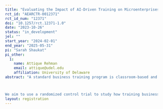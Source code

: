 ```yaml
---
title: "Evaluating the Impact of AI-Driven Training on Microenterprises: Evidence from Pakistan"
rct_id: "AEARCTR-0012371"
rct_id_num: "12371"
doi: "10.1257/rct.12371-1.0"
date: "2023-10-26"
status: "in_development"
jel: ""
start_year: "2024-02-01"
end_year: "2025-05-31"
pi: "Sarah Shaukat"
pi_other:
  1:
    name: Attique Rehman
    email: attique@udel.edu
    affiliation: University of Delaware
abstract: "A standard business training program is classroom-based and teaches a range of better business practices. Evaluations of these programs show mixed evidence, particularly in developing countries, and highlight that selection matters. Additionally, there are concerns around the inability to adapt content to the specific needs of the businesses and the high costs of training. It is thus important to find ways to share customized knowledge, reduce the cost of training, and identify policies to help the most dynamic entrepreneurs grow. To deal with these concerns, this project focuses on teaching high-growth-potential microenterprise owners how to use generative AI, specifically ChatGPT, for their business activities. 

We aim to use a randomized control trial to study how training business owners in using ChatGPT to then in turn train themselves affects their productivity and entrepreneurial success. We aim to explore this question in the context of Pakistan, a lower-middle-income country in South Asia. Given the varying entrepreneurial challenges and opportunities that men and women encounter in a developing country like Pakistan, we also plan to conduct a heterogeneity analysis to dissect the impact of this AI-based training intervention through the gender lens."
layout: registration
---
```


